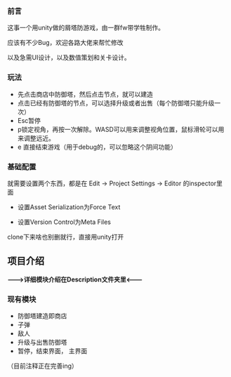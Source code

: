 ### 前言

这事一个用unity做的屑塔防游戏，由一群fw带学牲制作。

应该有不少Bug，欢迎各路大佬来帮忙修改

以及急需UI设计，以及数值策划和关卡设计。

### 玩法

* 先点击商店中防御塔，然后点击节点，就可以建造
* 点击已经有防御塔的节点，可以选择升级或者出售（每个防御塔只能升级一次）
* Esc暂停
* p锁定视角，再按一次解除。WASD可以用来调整视角位置，鼠标滑轮可以用来调整远近。
* e 直接结束游戏（用于debug的，可以忽略这个阴间功能）

### 基础配置

就需要设置两个东西，都是在 Edit -> Project Settings -> Editor  的inspector里面

*  设置Asset Serialization为Force Text

*  设置Version Control为Meta Files

clone下来啥也别删就行，直接用unity打开

## 项目介绍

**--->详细模块介绍在Description文件夹里<---**

### 现有模块

* 防御塔建造即商店
* 子弹
* 敌人
* 升级与出售防御塔
* 暂停，结束界面， 主界面



（目前注释正在完善ing）

